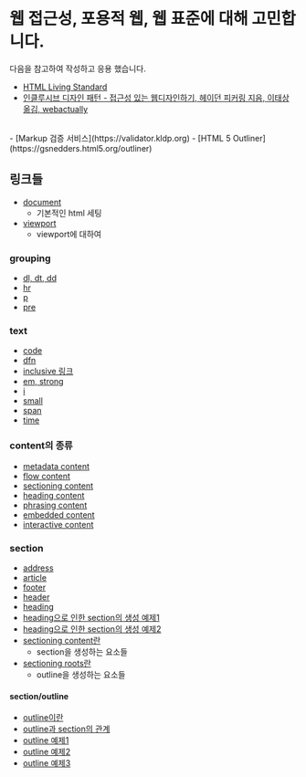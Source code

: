 # 웹 접근성, 포용적 웹, 웹 표준에 대해 고민합니다.
다음을 참고하여 작성하고 응용 했습니다.
- [HTML Living Standard](https://html.spec.whatwg.org/multipage/)
- [인클루시브 디자인 패턴 - 접근성 있는 웹디자인하기, 헤이던 피커링 지음, 이태상 옮김, webactually](http://www.kyobobook.co.kr/product/detailViewKor.laf?ejkGb=KOR&mallGb=KOR&barcode=9791185885247&orderClick=LEa&Kc=)
<br>
- [Markup 검증 서비스](https://validator.kldp.org)
- [HTML 5 Outliner](https://gsnedders.html5.org/outliner)

## 링크들
- [document](./document.html)
  - 기본적인 html 세팅
- [viewport](./viewport.html)
  - viewport에 대하여

### grouping
- [dl, dt, dd](./grouping/dl-dt-dd.html)
- [hr](./grouping/hr.html)
- [p](./grouping/p.html)
- [pre](./grouping/pre.html)

### text
- [code](./text/code.html)
- [dfn](./text/dfn.html)
- [inclusive 링크](./text/inline-link.html)
- [em, strong](./text/em-strong.html)
- [i](./text/i.html)
- [small](./text/small.html)
- [span](./text/span.html)
- [time](./text/time.html)

### content의 종류
- [metadata content](./kinds-of-content/metadata-content.html)
- [flow content](./kinds-of-content/flow-content.html)
- [sectioning content](./kinds-of-content/sectioning-content.html)
- [heading content](./kinds-of-content/heading-content.html)
- [phrasing content](./kinds-of-content/phrasing-content.html)
- [embedded content](./kinds-of-content/embedded-content.html)
- [interactive content](./kinds-of-content/interactive-content.html)

### section
- [address](./section/address.html)
- [article](./section/article.html)
- [footer](./section/footer.html)
- [header](./section/header.html)
- [heading](./section/heading.html)
- [heading으로 인한 section의 생성 예제1](./section/heading-sections1.html)
- [heading으로 인한 section의 생성 예제2](./section/heading-sections2.html)
- [sectioning content란](./section/sectioning-content.html)
  - section을 생성하는 요소들
- [sectioning roots란](./section/sectioning-roots.html)
  - outline을 생성하는 요소들
#### section/outline
- [outline이란](./section/outline/outline.html)
- [outline과 section의 관계](./section/outline/outline-section.html)
- [outline 예제1](./section/outline/outline-example1.html)
- [outline 예제2](./section/outline/outline-example2.html)
- [outline 예제3](./section/outline/outline-example3.html)